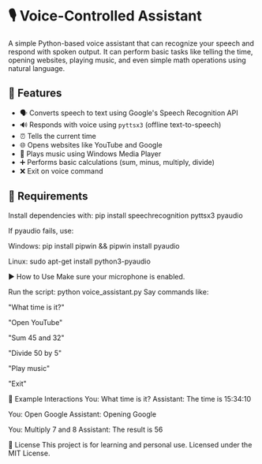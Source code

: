 # 🎙️ Voice-Controlled Assistant

A simple Python-based voice assistant that can recognize your speech and respond with spoken output. It can perform basic tasks like telling the time, opening websites, playing music, and even simple math operations using natural language.

## 🚀 Features

- 🗣️ Converts speech to text using Google's Speech Recognition API
- 🔊 Responds with voice using `pyttsx3` (offline text-to-speech)
- ⏰ Tells the current time
- 🌐 Opens websites like YouTube and Google
- 🎵 Plays music using Windows Media Player
- ➕ Performs basic calculations (sum, minus, multiply, divide)
- ❌ Exit on voice command

## 🧰 Requirements

Install dependencies with:
pip install speechrecognition pyttsx3 pyaudio

If pyaudio fails, use:

Windows: pip install pipwin && pipwin install pyaudio

Linux: sudo apt-get install python3-pyaudio

▶️ How to Use
Make sure your microphone is enabled.

Run the script:
python voice_assistant.py
Say commands like:

"What time is it?"

"Open YouTube"

"Sum 45 and 32"

"Divide 50 by 5"

"Play music"

"Exit"

🧠 Example Interactions
You: What time is it?
Assistant: The time is 15:34:10

You: Open Google
Assistant: Opening Google

You: Multiply 7 and 8
Assistant: The result is 56

📄 License
This project is for learning and personal use. Licensed under the MIT License.
